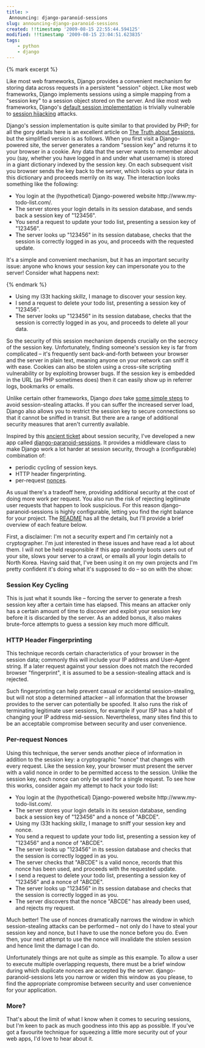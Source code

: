 ```yaml
---
title: >
 Announcing: django-paranoid-sessions
slug: announcing-django-paranoid-sessions
created: !!timestamp '2009-08-15 22:55:44.594125'
modified: !!timestamp '2009-08-15 23:04:51.623835'
tags: 
    - python
    - django
---
```


{% mark excerpt %}<p>Like most web frameworks, Django provides a convenient mechanism for storing data across requests in a persistent "session" object.  Like most web frameworks, Django implements sessions using a simple mapping from a "session key" to a session object stored on the server.  And like most web frameworks, Django's <a href="http://docs.djangoproject.com/en/dev/topics/http/sessions/">default session implementation</a> is trivially vulnerable to <a href="http://en.wikipedia.org/wiki/Session_hijacking">session hijacking</a> attacks.</p>

<p>Django's session implementation is quite similar to that provided by PHP; for all the gory details here is an excellent article on <a href="http://shiflett.org/articles/the-truth-about-sessions">The Truth about Sessions</a>, but the simplified version is as follows.  When you first visit a Django-powered site, the server generates a random "session key" and returns it to your browser in a cookie.  Any data that the server wants to remember about you (say, whether you have logged in and under what username) is stored in a giant dictionary indexed by the session key.  On each subsequent visit you browser sends the key back to the server, which looks up your data in this dictionary and proceeds merrily on its way.  The interaction looks something like the following:</p>

<ul>
<li>You login at the (hypothetical) Django-powered website http://www.my-todo-list.com/.</li>
<li>The server stores your login details in its session database, and sends back a session key of "123456".</li>
<li>You send a request to update your todo list, presenting a session key of "123456".</li>
<li>The server looks up "123456" in its session database, checks that the session is correctly logged in as you, and proceeds with the requested update.</li>
</ul>

<p>It's a simple and convenient mechanism, but it has an important security issue: anyone who knows your session key can impersonate you to the server!  Consider what happens next:</p>{% endmark %}

<ul>
<li>Using my l33t hacking skillz, I manage to discover your session key.</li>
<li>I send a request to delete your todo list, presenting a session key of "123456".</li>
<li>The server looks up "123456" in its session database, checks that the session is correctly logged in as you, and proceeds to delete all your data.</li>
</ul>

<p>So the security of this session mechanism depends crucially on the secrecy of the session key.  Unfortunately, finding someone's session key is far from complicated &ndash; it's frequently sent back-and-forth between your browser and the server in plain text, meaning anyone on your network can sniff it with ease.  Cookies can also be stolen using a cross-site scripting vulnerability or by exploiting browser bugs.  If the session key is embedded in the URL (as PHP sometimes does) then it can easily show up in referrer logs, bookmarks or emails.</p>

<p>Unlike certain other frameworks, Django <i>does</i> take <a href="http://code.djangoproject.com/ticket/362">some simple steps</a> to avoid session-stealing attacks.  If you can suffer the increased server load, Django also allows you to restrict the session key to secure connections so that it cannot be sniffed in transit.  But there are a range of additional security measures that aren't currently available.</p>

<p>Inspired by this <a href="http://code.djangoproject.com/ticket/362">ancient ticket</a> about session security, I've developed a new app called <a href="http://github.com/rfk/django-paranoid-sessions/tree/master">django-paranoid-sessions</a>.  It provides a middleware class to make Django work a lot harder at session security, through a (configurable) combination of:</p>

<ul>
<li>periodic cycling of session keys.</li>
<li>HTTP header fingerprinting.</li>
<li>per-request <a href="http://en.wikipedia.org/wiki/Cryptographic_nonce">nonces</a>.</li>
</ul>

<p>As usual there's a tradeoff here, providing additional security at the cost of doing more work per request.  You also run the risk of rejecting legitimate user requests that happen to look suspicious. For this reason django-paranoid-sessions is highly configurable, letting you find the right balance for your project.  The <a href="http://github.com/rfk/django-paranoid-sessions/tree/master">README</a> has all the details, but I'll provide a brief overview of each feature below.</p>

<p>First, a disclaimer:  I'm not a security expert and I'm certainly not a cryptographer.  I'm just interested in these issues and have read a lot about them.  I will not be held responsible if this app randomly boots users out of your site, slows your server to a crawl, or emails all your login details to North Korea.  Having said that, I've been using it on my own projects and I'm pretty confident it's doing what it's supposed to do &ndash; so on with the show:</p>

<h3>Session Key Cycling</h3>

<p>This is just what it sounds like &ndash; forcing the server to generate a fresh session key after a certain time has elapsed.  This means an attacker only has a certain amount of time to discover and exploit your session key before it is discarded by the server.  As an added bonus, it also makes brute-force attempts to guess a session key much more difficult.</p>

<h3>HTTP Header Fingerprinting</h3>

<p>This technique records certain characteristics of your browser in the session data; commonly this will include your IP address and User-Agent string.  If a later request against your session does not match the recorded browser "fingerprint", it is assumed to be a session-stealing attack and is rejected.</p>

<p>Such fingerprinting can help prevent casual or accidental session-stealing, but will not stop a determined attacker &ndash; all information that the browser provides to the server can potentially be spoofed.  It also runs the risk of terminating legitimate user sessions, for example if your ISP has a habit of changing your IP address mid-session.  Nevertheless, many sites find this to be an acceptable compromise between security and user convenience.</p>

<h3>Per-request Nonces</h3>

<p>Using this technique, the server sends another piece of information in addition to the session key: a cryptographic "nonce" that changes with every request.  Like the session key, your browser must present the server with a valid nonce in order to be permitted access to the session.  Unlike the session key, each nonce can only be used for a single request.  To see how this works, consider again my attempt to hack your todo list:</p>

<ul>
<li>You login at the (hypothetical) Django-powered website http://www.my-todo-list.com/.</li>
<li>The server stores your login details in its session database, sending back a session key of "123456" and a nonce of "ABCDE".</li>
<li>Using my l33t hacking skillz, I manage to sniff your session key and nonce.</li>
<li>You send a request to update your todo list, presenting a session key of "123456" and a nonce of "ABCDE".</li>
<li>The server looks up "123456" in its session database and checks that the session is correctly logged in as you.</li>
<li>The server checks that "ABCDE" is a valid nonce, records that this nonce has been used, and proceeds with the requested update.</li>
<li>I send a request to delete your todo list, presenting a session key of "123456" and a nonce of "ABCDE".</li>
<li>The server looks up "123456" in its session database and checks that the session is correctly logged in as you.</li>
<li>The server discovers that the nonce "ABCDE" has already been used, and rejects my request.</li>
</ul>

<p>Much better!  The use of nonces dramatically narrows the window in which session-stealing attacks can be performed &ndash; not only do I have to steal your session key and nonce, but I have to use the nonce before you do.  Even then, your next attempt to use the nonce will invalidate the stolen session and hence limit the damage I can do.</p>

<p>Unfortunately things are not quite as simple as this example.  To allow a user to execute multiple overlapping requests, there must be a brief window during which duplicate nonces are accepted by the server.  django-paranoid-sessions lets you narrow or widen this window as you please, to find the appropriate compromise between security and user convenience for your application.</p>

<h3>More?</h3>

<p>That's about the limit of what I know when it comes to securing sessions, but I'm keen to pack as much goodness into this app as possible.  If you've got a favourite technique for squeezing a little more security out of your web apps, I'd love to hear about it.</p>
